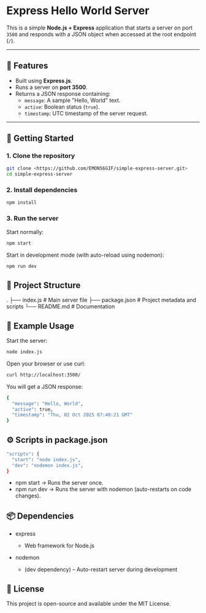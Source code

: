 # Express Hello World Server

This is a simple **Node.js + Express** application that starts a server on port `3500` and responds with a JSON object when accessed at the root endpoint (`/`).  

---

## 📌 Features
- Built using **Express.js**.
- Runs a server on **port 3500**.
- Returns a JSON response containing:
  - `message`: A sample "Hello, World" text.
  - `active`: Boolean status (`true`).
  - `timestamp`: UTC timestamp of the server request.

---

## 🚀 Getting Started

### 1. Clone the repository
```bash
git clone <https://github.com/EMON56GIF/simple-express-server.git>
cd simple-express-server
```
### 2. Install dependencies
```bash
npm install
```
### 3. Run the server

Start normally:
```bash
npm start
```
Start in development mode (with auto-reload using nodemon):
```bash
npm run dev
```

## 📂 Project Structure

.
├── index.js        # Main server file
├── package.json    # Project metadata and scripts
└── README.md       # Documentation

## 🔑 Example Usage

Start the server:
```bash
node index.js
```

Open your browser or use curl:
```bash
curl http://localhost:3500/
```

You will get a JSON response:
```bash
{
  "message": "Hello, World",
  "active": true,
  "timestamp": "Thu, 02 Oct 2025 07:40:21 GMT"
}
```
## ⚙️ Scripts in package.json

```bash
"scripts": {
  "start": "node index.js",
  "dev": "nodemon index.js",
}
```

- npm start → Runs the server once.
- npm run dev → Runs the server with nodemon (auto-restarts on code changes).


## 📦 Dependencies

- express
    - Web framework for Node.js

- nodemon
    - (dev dependency) – Auto-restart server during development

## 📜 License

This project is open-source and available under the MIT License.